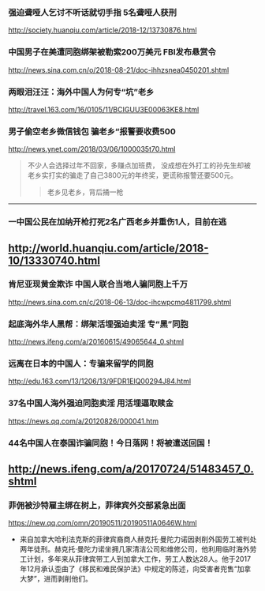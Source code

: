 ### 强迫聋哑人乞讨不听话就切手指 5名聋哑人获刑
http://society.huanqiu.com/article/2018-12/13730876.html
### 中国男子在美遭同胞绑架被勒索200万美元 FBI发布悬赏令
http://news.sina.com.cn/o/2018-08-21/doc-ihhzsnea0450201.shtml
### 两眼泪汪汪：海外中国人为何专“坑”老乡
http://travel.163.com/16/0105/11/BCIGUU3E00063KE8.html
### 男子偷空老乡微信钱包 骗老乡“报警要收费500
http://news.ynet.com/2018/03/06/1000035t70.html
>不少人会选择过年不回家，多赚点加班费，
>没成想在外打工的孙先生却被老乡实打实的骗走了自己3800元的年终奖，更谎称报警还要500元。
>>老乡见老乡，背后捅一枪
---
### 一中国公民在加纳开枪打死2名广西老乡并重伤1人，目前在逃
http://world.huanqiu.com/article/2018-10/13330740.html
---
### 肯尼亚现黄金欺诈 中国人联合当地人骗同胞上千万
http://news.sina.com.cn/c/2018-06-13/doc-ihcwpcmq4811799.shtml
### 起底海外华人黑帮：绑架活埋强迫卖淫 专“黑”同胞
http://news.ifeng.com/a/20160615/49065644_0.shtml
### 远离在日本的中国人：专骗来留学的同胞
http://edu.163.com/13/1206/13/9FDR1EIQ00294J84.html
### 37名中国人海外强迫同胞卖淫 用活埋逼取赎金
https://news.qq.com/a/20120826/000041.htm
### 44名中国人在泰国诈骗同胞！今日落网！将被遣送回国！
http://news.ifeng.com/a/20170724/51483457_0.shtml
---
### 菲佣被沙特雇主绑在树上，菲律宾外交部紧急出面
https://new.qq.com/omn/20190511/20190511A0646W.html
- 来自加拿大哈利法克斯的菲律宾裔商人赫克托·曼陀力诺因剥削外国劳工被判处两年徒刑。赫克托·曼陀力诺坐拥几家清洁公司和维修公司，他利用临时海外劳工计划，多年来从菲律宾带工人到加拿大工作，劳工人数达28人。他于2017年12月承认歪曲了《移民和难民保护法》中规定的陈述，向受害者兜售“加拿大梦”，进而剥削他们。